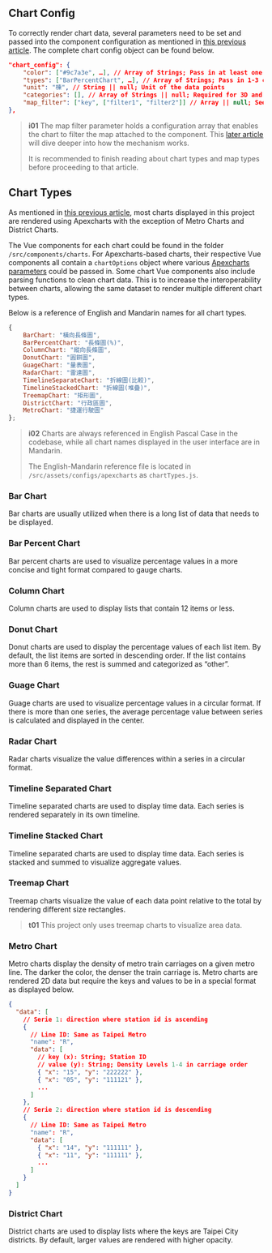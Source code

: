 ## Chart Config

To correctly render chart data, several parameters need to be set and passed into the component configuration as mentioned in [this previous article](/front-end/introduction-to-components#component-configuration). The complete chart config object can be found below.

```json
"chart_config": {
    "color": ["#9c7a3e", …], // Array of Strings; Pass in at least one hex color code
    "types": ["BarPercentChart", …], // Array of Strings; Pass in 1-3 chart names
    "unit": "棟", // String || null; Unit of the data points
    "categories": [], // Array of Strings || null; Required for 3D and guage data
    "map_filter": ["key", ["filter1", "filter2"]] // Array || null; See 1st info box below for details
},
```

>**i01**
>The map filter parameter holds a configuration array that enables the chart to filter the map attached to the component. This [later article](/front-end/map-filtering) will dive deeper into how the mechanism works. 
>
>It is recommended to finish reading about chart types and map types before proceeding to that article.

## Chart Types
As mentioned in [this previous article](/front-end/prerequisites#apexcharts), most charts displayed in this project are rendered using Apexcharts with the exception of Metro Charts and District Charts. 

The Vue components for each chart could be found in the folder `/src/components/charts`. For Apexcharts-based charts, their respective Vue components all contain a `chartOptions` object where various [Apexcharts parameters](https://apexcharts.com/docs/options/annotations/) could be passed in. Some chart Vue components also include parsing functions to clean chart data. This is to increase the interoperability between charts, allowing the same dataset to render multiple different chart types.

Below is a reference of English and Mandarin names for all chart types.
```js
{
    BarChart: "橫向長條圖",
    BarPercentChart: "長條圖(%)", 
    ColumnChart: "縱向長條圖", 
    DonutChart: "圓餅圖",
    GuageChart: "量表圖", 
    RadarChart: "雷達圖", 
    TimelineSeparateChart: "折線圖(比較)",
    TimelineStackedChart: "折線圖(堆疊)",
    TreemapChart: "矩形圖", 
    DistrictChart: "行政區圖", 
    MetroChart: "捷運行駛圖"
};
```
>**i02**
>Charts are always referenced in English Pascal Case in the codebase, while all chart names displayed in the user interface are in Mandarin.
>
>The English-Mandarin reference file is located in `/src/assets/configs/apexcharts` as `chartTypes.js`.

### Bar Chart
Bar charts are usually utilized when there is a long list of data that needs to be displayed.

### Bar Percent Chart
Bar percent charts are used to visualize percentage values in a more concise and tight format compared to gauge charts.

### Column Chart
Column charts are used to display lists that contain 12 items or less.

### Donut Chart
Donut charts are used to display the percentage values of each list item. By default, the list items are sorted in descending order. If the list contains more than 6 items, the rest is summed and categorized as “other”.

### Guage Chart
Guage charts are used to visualize percentage values in a circular format. If there is more than one series, the average percentage value between series is calculated and displayed in the center.

### Radar Chart
Radar charts visualize the value differences within a series in a circular format.

### Timeline Separated Chart
Timeline separated charts are used to display time data. Each series is rendered separately in its own timeline.

### Timeline Stacked Chart
Timeline separated charts are used to display time data. Each series is stacked and summed to visualize aggregate values.

### Treemap Chart
Treemap charts visualize the value of each data point relative to the total by rendering different size rectangles. 
>**t01**
>This project only uses treemap charts to visualize area data.

### Metro Chart
Metro charts display the density of metro train carriages on a given metro line. The darker the color, the denser the train carriage is. Metro charts are rendered 2D data but require the keys and values to be in a special format as displayed below.

```json
{
  "data": [
    // Serie 1: direction where station id is ascending
    {
      // Line ID: Same as Taipei Metro
      "name": "R",
      "data": [
        // key (x): String; Station ID
        // value (y): String; Density Levels 1-4 in carriage order
        { "x": "15", "y": "222222" },
        { "x": "05", "y": "111121" },
        ...
      ]
    },
    // Serie 2: direction where station id is descending
    {
      // Line ID: Same as Taipei Metro
      "name": "R",
      "data": [
        { "x": "14", "y": "111111" },
        { "x": "11", "y": "111111" },
        ...
      ]
    }
  ]
}
```

### District Chart
District charts are used to display lists where the keys are Taipei City districts. By default, larger values are rendered with higher opacity.
